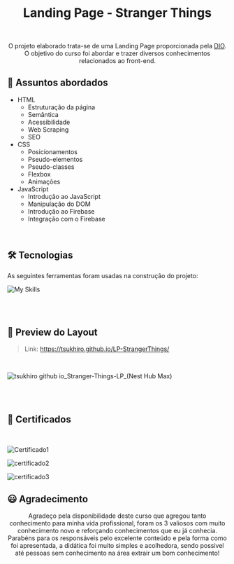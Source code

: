 <h1 align="center">Landing Page - Stranger Things</h1>

<br>

<p align="center">O projeto elaborado trata-se de uma Landing Page proporcionada pela <a href="https://www.dio.me/">DIO</a>. O objetivo do curso foi abordar e trazer diversos conhecimentos relacionados ao front-end. </p>

## 💬 Assuntos abordados
- HTML
    - Estruturação da página 
    - Semântica
    - Acessibilidade
    - Web Scraping
    - SEO
- CSS
    - Posicionamentos
    - Pseudo-elementos
    - Pseudo-classes
    - Flexbox
    - Animações 
- JavaScript
    - Introdução ao JavaScript
    - Manipulação do DOM
    - Introdução ao Firebase
    - Integração com o Firebase

<br>

## 🛠 Tecnologias

As seguintes ferramentas foram usadas na construção do projeto:

![My Skills](https://skillicons.dev/icons?i=js,html,css,firebase)

<br>
<br>

## 🎨 Preview do Layout

>Link: https://tsukhiro.github.io/LP-StrangerThings/

<br>

![tsukhiro github io_Stranger-Things-LP_(Nest Hub Max)](https://user-images.githubusercontent.com/89936463/186708802-5f3d6207-347f-4d8b-ab14-ed774db219ab.png)

<br>
<br>

## 💎 Certificados
<br>

![Certificado1](https://user-images.githubusercontent.com/89936463/186706471-7d566761-ca31-42f9-9066-83f9f1958b21.PNG)

![certificado2](https://user-images.githubusercontent.com/89936463/186706493-b0337ca5-055f-4048-b731-56f91c56a480.PNG)

![certificado3](https://user-images.githubusercontent.com/89936463/186901253-990fb581-6cf0-4d3e-9377-d0aaee3dc92b.PNG)



## 😃 Agradecimento

<p align="center"> Agradeço pela disponibilidade deste curso que agregou tanto conhecimento para minha vida profissional, foram os 3 valiosos com muito conhecimento novo e reforçando conhecimentos que eu já conhecia. Parabéns para os responsáveis pelo excelente conteúdo e pela forma como foi apresentada, a didática foi muito simples e acolhedora, sendo possivel até pessoas sem conhecimento na área extrair um bom conhecimento! </p>

